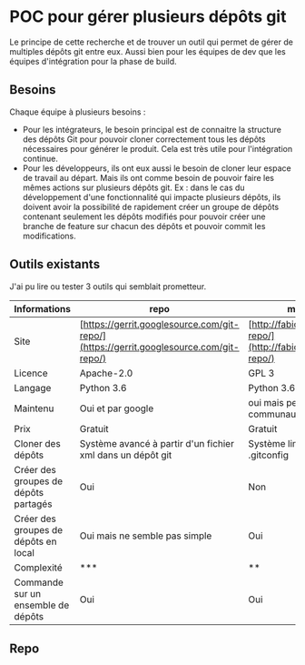 # POC pour gérer plusieurs dépôts git

Le principe de cette recherche et de trouver un outil qui permet de gérer de multiples dépôts git entre eux. Aussi bien pour les équipes de dev que les équipes d'intégration pour la phase de build.

## Besoins
Chaque équipe à plusieurs besoins :
- Pour les intégrateurs, le besoin principal est de connaitre la structure des dépôts Git pour pouvoir cloner correctement tous les dépôts nécessaires pour générer le produit. Cela est très utile pour l'intégration continue.
- Pour les développeurs, ils ont eux aussi le besoin de cloner leur espace de travail au départ. Mais ils ont comme besoin de pouvoir faire les mêmes actions sur plusieurs dépôts git. Ex : dans le cas du développement d'une fonctionnalité qui impacte plusieurs dépôts, ils doivent avoir la possibilité de rapidement créer un groupe de dépôts contenant seulement les dépôts modifiés pour pouvoir créer une branche de feature sur chacun des dépôts et pouvoir commit les modifications.

## Outils existants

J'ai pu lire ou tester 3 outils qui semblait prometteur.

|Informations  |repo  |mu-repo  |gr  |
|---------|---------|---------|---------|
|Site |[https://gerrit.googlesource.com/git-repo/](https://gerrit.googlesource.com/git-repo/) |[http://fabioz.github.io/mu-repo/](http://fabioz.github.io/mu-repo/) |[http://mixu.net/gr](http://mixu.net/gr) |
|Licence     | Apache-2.0 | GPL 3 | Aucune |
|Langage     | Python 3.6 | Python 3.6 | nodeJS |
|Maintenu | Oui et par google | oui mais petite communauté | Non depuis 2017 |
|Prix     | Gratuit | Gratuit | Gratuit |
|Cloner des dépôts     | Système avancé à partir d'un fichier xml dans un dépôt git | Système limitée à partir du .gitconfig | Non |
|Créer des groupes de dépôts partagés | Oui | Non | Non |
|Créer des groupes de dépôts en local | Oui mais ne semble pas simple | Oui | Oui et facilement |
|Complexité | *** | ** | * |
|Commande sur un ensemble de dépôts | Oui | Oui | Oui |

## Repo